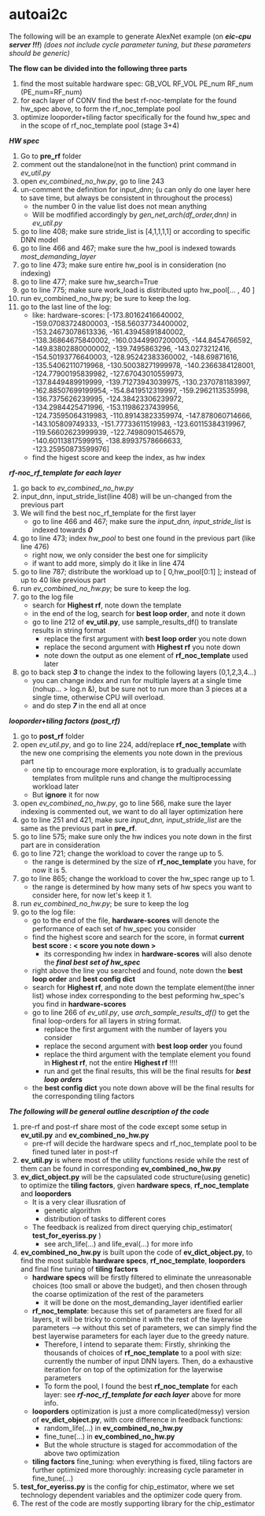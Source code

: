 # autoai2c

The following will be an example to generate AlexNet example (on ***eic-cpu server !!!***) 
*(does not include cycle parameter tuning, but these parameters should be generic)*

**The flow can be divided into the following three parts** 
1. find the most suitable hardware spec: GB_VOL RF_VOL PE_num RF_num (PE_num=RF_num)
2. for each layer of CONV find the best rf-noc-template for the found hw_spec above, to form the rf_noc_template pool
3. optimize looporder+tiling factor specifically for the found hw_spec and in the scope of rf_noc_template pool (stage 3+4) 



***HW spec*** 
1. Go to **pre_rf** folder
2. comment out the standalone(not in the function) print command in *ev_util.py* 
3. open *ev_combined_no_hw.py*, go to line 243 
4. un-comment the definition for input_dnn; (u can only do one layer here to save time, but always be consistent in throughout the process)
    - the number 0 in the value list does not mean anything 
    - Will be modfified accordingly by *gen_net_arch(df_order,dnn)* in *ev_util.py* 
5. go to line 408; make sure stride_list is [4,1,1,1,1] or according to specific DNN model 
6. go to line 466 and 467; make sure the hw_pool is indexed towards *most_demanding_layer* 
7. go to line 473; make sure entire hw_pool is in consideration (no indexing) 
8. go to line 477; make sure hw_search=True 
9. go to line 775; make sure work_load is distributed upto hw_pool[... , 40 ] 
10. run ev_combined_no_hw.py; be sure to keep the log. 
11. go to the last line of the log: 
    - like: hardware-scores:  [-173.80162416640002, -159.07083724800003, -158.56037734400002, -153.24673078613336, -161.43945891840002, -138.36864675840002, -160.03449907200005, -144.8454766592, -149.83802880000002, -139.7495863296, -143.0273212416, -154.50193776640003, -128.95242383360002, -148.69871616, -135.54062110719968, -130.50038271999978, -140.2366384128001, -124.77900195839982, -127.67043010559973, -137.8449489919999, -139.71273943039975, -130.2370781183997, -162.88507699199954, -154.8419512319997, -159.2962113535998, -136.7375626239995, -124.38423306239972, -134.2984425471996, -153.11986237439956, -124.73595064319983, -110.89143823359974, -147.878060714666, -143.105809749333, -151.77733611519983, -123.60115384319967, -119.56602623999939, -122.74980901546579, -140.60113817599915, -138.89937578666633, -123.25950873599976]
    - find the higest score and keep the index, as hw index
    
    
    
***rf-noc_rf_template for each layer*** 
1. go back to *ev_combined_no_hw.py*
2. input_dnn, input_stride_list(line 408) will be un-changed from the previous part
3. We will find the best noc_rf_template for the first layer 
    - go to line 466 and 467; make sure the *input_dnn, input_stride_list* is indexed towards ***0***
4. go to line 473; index *hw_pool* to best one found in the previous part (like line 476)
    - right now, we only consider the best one for simplicity
    - if want to add more, simply do it like in line 474
5. go to line 787; distribute the workload up to [ 0,hw_pool[0:1] ]; instead of up to 40 like previous part 
6. run *ev_combined_no_hw.py*; be sure to keep the log. 
7. go to the log file 
    - search for **Highest rf**, note down the template
    - in the end of the log, search for **best loop order**, and note it down
    - go to line 212 of **ev_util.py**, use sample_results_df() to translate results in string format
        - replace the first argument with **best loop order** you note down
        - replace the second argument with **Highest rf** you note down
        - note down the output as one element of **rf_noc_template** used later
8. go to back step ***3*** to change the index to the following layers  (0,1,2,3,4...)
    - you can change index and run for multiple layers at a single time (nohup... > log.n &), but be sure not to run more than 3 pieces at a single time, otherwise CPU will overload.
    - and do step ***7*** in the end all at once



***looporder+tiling factors (post_rf)***
1. go to **post_rf** folder
2. open *ev_util.py*, and go to line 224, add/replace **rf_noc_template** with the new one comprising the elements you note down in the previous part
    - one tip to encourage more exploration, is to gradually accumlate templates from mulitple runs and change the multiprocessing workload later
    - But **ignore** it for now 
3. open *ev_combined_no_hw.py*, go to line 566, make sure the layer indexing is commented out, we want to do all layer optimization here
4. go to line 251 and 421,  make sure *input_dnn, input_stride_list* are the same as the previous part in **pre_rf**.
5. go to line 575; make sure only the hw indices you note down in the first part are in consideration 
6. go to line 721; change the workload to cover the range up to 5.
    - the range is determined by the size of **rf_noc_template** you have, for now it is 5.
7. go to line 865; change the workload to cover the hw_spec range up to 1.
    - the range is determined by how many sets of hw specs you want to consider here, for now let's keep it 1. 
8. run *ev_combined_no_hw.py*; be sure to keep the log 
9. go to the log file: 
    - go to the end of the file, **hardware-scores** will denote the performance of each set of hw_spec you consider
    - find the highest score and search for the score, in format **current best score : < score you note down >**
        - its corresponding hw index in **hardware-scores** will also denote the ***final best set of hw_spec***
    - right above the line you searched and found, note down the **best loop order** and **best config dict**
    - search for **Highest rf**, and note down the template element(the inner list) whose index corresponding to the best peforming hw_spec's you find in **hardware-scores** 
    - go to line 266 of *ev_util.py*, use *arch_sample_results_df()* to get the final loop-orders for all layers in string format.
        - replace the first argument with the number of layers you consider
        - replace the second argument with **best loop order** you found
        - replace the third argument with the template element you found in **Highest rf**, not the entire **Highest rf** !!!!
        - run and get the final results, this will be the final results for ***best loop orders***
    - the **best config dict** you note down above will be the final results for the corresponding tiling factors






***The following will be general outline description of the code*** 
1. pre-rf and post-rf share most of the code except some setup in **ev_util.py** and **ev_combined_no_hw.py** 
    - pre-rf will decide the hardware specs and rf_noc_template pool to be fined tuned later in post-rf 
2. **ev_util.py** is where most of the utility functions reside while the rest of them can be found in corresponding **ev_combined_no_hw.py** 
3. **ev_dict_object.py** will be the capsulated code structure(using genetic) to optimize the **tiling factors**, given **hardware specs**, **rf_noc_template** and **looporders** 
    - It is a very clear illusration of 
        - genetic algorithm 
        - distribution of tasks to different cores 
    - The feedback is realized from direct querying chip_estimator( **test_for_eyeriss.py** ) 
        - see arch_life(...) and life_eval(...) for more info 
4. **ev_combined_no_hw.py** is built upon the code of **ev_dict_object.py**, to find the most suitable **hardware specs**, **rf_noc_template**, **looporders** and final fine tuning of **tiling factors** 
    - **hardware specs** will be firstly filtered to eliminate the unreasonable choices (too small or above the budget), and then chosen through the coarse optimization of the rest of the parameters 
        - it will be done on the most_demanding_layer identified earlier 
    - **rf_noc_template**: because this set of parameters are fixed for all layers, it will be tricky to combine it with the rest of the layerwise parameters --> without this set of parameters, we can simply find the best layerwise parameters for each layer due to the greedy nature. 
        - Therefore, I intend to separate them: Firstly, shrinking the thousands of choices of **rf_noc_template** to a pool with size: currently the number of input DNN layers. Then, do a exhaustive  iteration for on top of the optimization for the layerwise parameters 
        - To form the pool, I found the best **rf_noc_template** for each layer: see ***rf-noc_rf_template for each layer***  above for more info. 
    - **looporders** optimization is just a more complicated(messy) version of **ev_dict_object.py**, with core difference in feedback functions: 
        - random_life(...)   in **ev_combined_no_hw.py** 
        - fine_tune(...)     in **ev_combined_no_hw.py** 
        - But the whole structure is staged for accommodation of the above two optimization 
    - **tiling factors** fine_tuning: when everything is fixed, tiling factors are further optimized more thoroughly: increasing cycle parameter in fine_tune(...)
5. **test_for_eyeriss.py** is the config for chip_estimator, where we set technology dependent variables and the optimizer code query from. 
6. The rest of the code are mostly supporting library for the chip_estimator 





